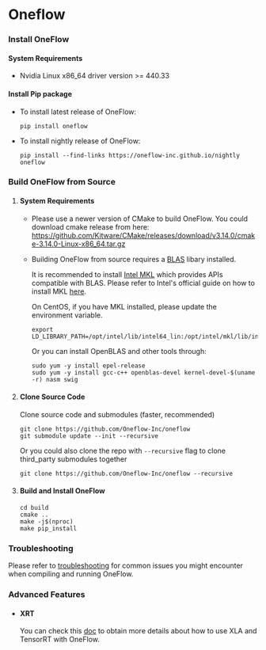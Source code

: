 # Oneflow

### Install OneFlow

  #### System Requirements

  - Nvidia Linux x86_64 driver version >= 440.33

  #### Install Pip package

  - To install latest release of OneFlow:

    ```
    pip install oneflow
    ```

  - To install nightly release of OneFlow:

    ```
    pip install --find-links https://oneflow-inc.github.io/nightly oneflow
    ```

### Build OneFlow from Source

1. #### System Requirements

    - Please use a newer version of CMake to build OneFlow. You could download cmake release from here: 
      https://github.com/Kitware/CMake/releases/download/v3.14.0/cmake-3.14.0-Linux-x86_64.tar.gz

    - Building OneFlow from source requires a [BLAS](https://en.wikipedia.org/wiki/Basic_Linear_Algebra_Subprograms) libary installed. 
    
      It is recommended to install [Intel MKL](https://software.intel.com/content/www/us/en/develop/tools/math-kernel-library.html) which provides APIs compatible with BLAS. Please refer to Intel's official guide on how to install MKL [here](https://software.intel.com/content/www/us/en/develop/tools/math-kernel-library/choose-download.html).

      On CentOS, if you have MKL installed, please update the environment variable.

      ```
      export LD_LIBRARY_PATH=/opt/intel/lib/intel64_lin:/opt/intel/mkl/lib/intel64:$LD_LIBRARY_PATH
      ```

      Or you can install OpenBLAS and other tools through:

      ```
      sudo yum -y install epel-release
      sudo yum -y install gcc-c++ openblas-devel kernel-devel-$(uname -r) nasm swig
      ```

2. #### Clone Source Code

    Clone source code and submodules (faster, recommended)

    ```
    git clone https://github.com/Oneflow-Inc/oneflow
    git submodule update --init --recursive
    ```

    Or you could also clone the repo with `--recursive` flag to clone third_party submodules together

    ```
    git clone https://github.com/Oneflow-Inc/oneflow --recursive
    ```

3. #### Build and Install OneFlow

    ```
    cd build
    cmake ..
    make -j$(nproc)
    make pip_install
    ```

### Troubleshooting

Please refer to [troubleshooting](docs/source/troubleshooting.md) for common issues you might encounter when compiling and running OneFlow.

### Advanced Features

- #### XRT

  You can check this [doc](oneflow/xrt/README.md) to obtain more details about how to use XLA and TensorRT with OneFlow.
